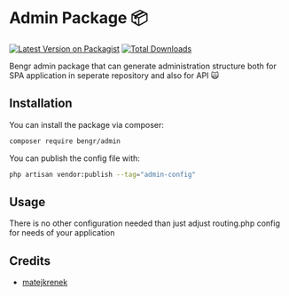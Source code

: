 # Admin Package 📦

[![Latest Version on Packagist](https://img.shields.io/packagist/v/bengr/admin.svg?style=flat-square)](https://packagist.org/packages/bengr/admin)
[![Total Downloads](https://img.shields.io/packagist/dt/bengr/admin.svg?style=flat-square)](https://packagist.org/packages/bengr/admin)

Bengr admin package that can generate administration structure both for SPA application in seperate repository and also for API 🙀

## Installation

You can install the package via composer:

```bash
composer require bengr/admin
```

You can publish the config file with:

```bash
php artisan vendor:publish --tag="admin-config"
```

## Usage

There is no other configuration needed than just adjust routing.php config for needs of your application

## Credits

- [matejkrenek](https://github.com/matejkrenek)
